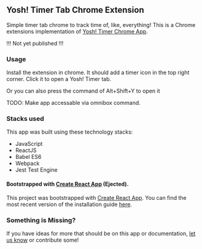 ## Yosh! Timer Tab Chrome Extension
Simple timer tab chrome to track time of, like, everything! This is a Chrome extensions implementation of [Yosh! Timer Chrome App](https://github.com/shrotavre/yosh-timer).

!!! Not yet published !!!

### Usage
Install the extension in chrome. It should add a timer icon in the top right corner. Click it to open a Yosh! Timer tab.

Or you can also press the command of Alt+Shift+Y to open it

TODO: Make app accessable via omnibox command.

### Stacks used
This app was built using these technology stacks:
- JavaScript
- ReactJS
- Babel ES6
- Webpack
- Jest Test Engine

#### Bootstrapped with [Create React App](https://github.com/facebookincubator/create-react-app) (Ejected).
This project was bootstrapped with [Create React App](https://github.com/facebookincubator/create-react-app).
You can find the most recent version of the installation guide [here](https://github.com/facebookincubator/create-react-app/blob/master/packages/react-scripts/template/README.md).

### Something is Missing?
If you have ideas for more that should be on this app or documentation, [let us know](https://github.com/shrotavre/yosh-timer/issues) or contribute some!
